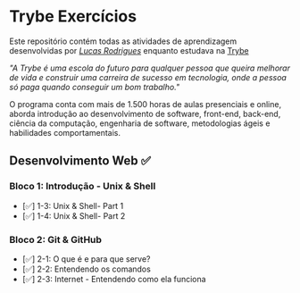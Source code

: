 # Trybe Exercícios

Este repositório contém todas as atividades de aprendizagem desenvolvidas por _[Lucas Rodrigues](https://www.linkedin.com/in/lucas-rodrigues-5435a1233/)_ enquanto estudava na [Trybe](https://www.betrybe.com/)

_"A Trybe é uma escola do futuro para qualquer pessoa que queira melhorar de vida e construir uma carreira de sucesso em tecnologia, onde a pessoa só paga quando conseguir um bom trabalho."_

O programa conta com mais de 1.500 horas de aulas presenciais e online, aborda introdução ao desenvolvimento de software, front-end, back-end, ciência da computação, engenharia de software, metodologias ágeis e habilidades comportamentais.

## Desenvolvimento Web :white_check_mark:

### Bloco 1: Introdução - Unix & Shell

- [✅] 1-3: Unix & Shell- Part 1
- [✅] 1-4: Unix & Shell- Part 2

### Bloco 2: Git & GitHub

- [✅] 2-1: O que é e para que serve?
- [✅] 2-2: Entendendo os comandos
- [✅] 2-3: Internet - Entendendo como ela funciona